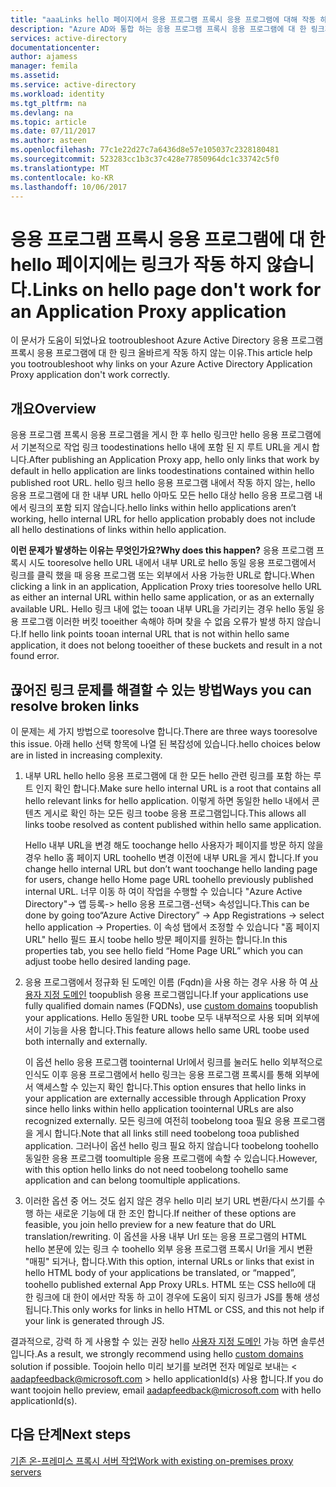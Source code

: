 ```yaml
---
title: "aaaLinks hello 페이지에서 응용 프로그램 프록시 응용 프로그램에 대해 작동 하지 않는 | Microsoft Docs"
description: "Azure AD와 통합 하는 응용 프로그램 프록시 응용 프로그램에 대 한 링크가 끊어진 tootroubleshoot 발급 하는 방법"
services: active-directory
documentationcenter: 
author: ajamess
manager: femila
ms.assetid: 
ms.service: active-directory
ms.workload: identity
ms.tgt_pltfrm: na
ms.devlang: na
ms.topic: article
ms.date: 07/11/2017
ms.author: asteen
ms.openlocfilehash: 77c1e22d27c7a6436d8e57e105037c2328180481
ms.sourcegitcommit: 523283cc1b3c37c428e77850964dc1c33742c5f0
ms.translationtype: MT
ms.contentlocale: ko-KR
ms.lasthandoff: 10/06/2017
---
```

# <a name="links-on-hello-page-dont-work-for-an-application-proxy-application"></a><span data-ttu-id="99115-103">응용 프로그램 프록시 응용 프로그램에 대 한 hello 페이지에는 링크가 작동 하지 않습니다.</span><span class="sxs-lookup"><span data-stu-id="99115-103">Links on hello page don't work for an Application Proxy application</span></span>

<span data-ttu-id="99115-104">이 문서가 도움이 되었나요 tootroubleshoot Azure Active Directory 응용 프로그램 프록시 응용 프로그램에 대 한 링크 올바르게 작동 하지 않는 이유.</span><span class="sxs-lookup"><span data-stu-id="99115-104">This article help you tootroubleshoot why links on your Azure Active Directory Application Proxy application don't work correctly.</span></span>

## <a name="overview"></a><span data-ttu-id="99115-105">개요</span><span class="sxs-lookup"><span data-stu-id="99115-105">Overview</span></span> 
<span data-ttu-id="99115-106">응용 프로그램 프록시 응용 프로그램을 게시 한 후 hello 링크만 hello 응용 프로그램에서 기본적으로 작업 링크 toodestinations hello 내에 포함 된 지 루트 URL을 게시 합니다.</span><span class="sxs-lookup"><span data-stu-id="99115-106">After publishing an Application Proxy app, hello only links that work by default in hello application are links toodestinations contained within hello published root URL.</span></span> <span data-ttu-id="99115-107">hello 링크 hello 응용 프로그램 내에서 작동 하지 않는, hello 응용 프로그램에 대 한 내부 URL hello 아마도 모든 hello 대상 hello 응용 프로그램 내에서 링크의 포함 되지 않습니다.</span><span class="sxs-lookup"><span data-stu-id="99115-107">hello links within hello applications aren’t working, hello internal URL for hello application probably does not include all hello destinations of links within hello application.</span></span>

<span data-ttu-id="99115-108">**이런 문제가 발생하는 이유는 무엇인가요?**</span><span class="sxs-lookup"><span data-stu-id="99115-108">**Why does this happen?**</span></span> <span data-ttu-id="99115-109">응용 프로그램 프록시 시도 tooresolve hello URL 내에서 내부 URL로 hello 동일 응용 프로그램에서 링크를 클릭 했을 때 응용 프로그램 또는 외부에서 사용 가능한 URL로 합니다.</span><span class="sxs-lookup"><span data-stu-id="99115-109">When clicking a link in an application, Application Proxy tries tooresolve hello URL as either an internal URL within hello same application, or as an externally available URL.</span></span> <span data-ttu-id="99115-110">Hello 링크 내에 없는 tooan 내부 URL을 가리키는 경우 hello 동일 응용 프로그램 이러한 버킷 tooeither 속해야 하며 찾을 수 없음 오류가 발생 하지 않습니다.</span><span class="sxs-lookup"><span data-stu-id="99115-110">If hello link points tooan internal URL that is not within hello same application, it does not belong tooeither of these buckets and result in a not found error.</span></span>

## <a name="ways-you-can-resolve-broken-links"></a><span data-ttu-id="99115-111">끊어진 링크 문제를 해결할 수 있는 방법</span><span class="sxs-lookup"><span data-stu-id="99115-111">Ways you can resolve broken links</span></span>

<span data-ttu-id="99115-112">이 문제는 세 가지 방법으로 tooresolve 합니다.</span><span class="sxs-lookup"><span data-stu-id="99115-112">There are three ways tooresolve this issue.</span></span> <span data-ttu-id="99115-113">아래 hello 선택 항목에 나열 된 복잡성에 있습니다.</span><span class="sxs-lookup"><span data-stu-id="99115-113">hello choices below are in listed in increasing complexity.</span></span>

1.  <span data-ttu-id="99115-114">내부 URL hello hello 응용 프로그램에 대 한 모든 hello 관련 링크를 포함 하는 루트 인지 확인 합니다.</span><span class="sxs-lookup"><span data-stu-id="99115-114">Make sure hello internal URL is a root that contains all hello relevant links for hello application.</span></span> <span data-ttu-id="99115-115">이렇게 하면 동일한 hello 내에서 콘텐츠 게시로 확인 하는 모든 링크 toobe 응용 프로그램입니다.</span><span class="sxs-lookup"><span data-stu-id="99115-115">This allows all links toobe resolved as content published within hello same application.</span></span>

    <span data-ttu-id="99115-116">Hello 내부 URL을 변경 해도 toochange hello 사용자가 페이지를 방문 하지 않을 경우 hello 홈 페이지 URL toohello 변경 이전에 내부 URL을 게시 합니다.</span><span class="sxs-lookup"><span data-stu-id="99115-116">If you change hello internal URL but don’t want toochange hello landing page for users, change hello Home page URL toohello previously published internal URL.</span></span> <span data-ttu-id="99115-117">너무 이동 하 여이 작업을 수행할 수 있습니다 "Azure Active Directory"-&gt; 앱 등록-&gt; hello 응용 프로그램-선택&gt; 속성입니다.</span><span class="sxs-lookup"><span data-stu-id="99115-117">This can be done by going too“Azure Active Directory” -&gt; App Registrations -&gt; select hello application -&gt; Properties.</span></span> <span data-ttu-id="99115-118">이 속성 탭에서 조정할 수 있습니다 "홈 페이지 URL" hello 필드 표시 toobe hello 방문 페이지를 원하는 합니다.</span><span class="sxs-lookup"><span data-stu-id="99115-118">In this properties tab, you see hello field “Home Page URL” which you can adjust toobe hello desired landing page.</span></span>

2.  <span data-ttu-id="99115-119">응용 프로그램에서 정규화 된 도메인 이름 (Fqdn)을 사용 하는 경우 사용 하 여 [사용자 지정 도메인](https://docs.microsoft.com/azure/active-directory/active-directory-application-proxy-custom-domains) toopublish 응용 프로그램입니다.</span><span class="sxs-lookup"><span data-stu-id="99115-119">If your applications use fully qualified domain names (FQDNs), use [custom domains](https://docs.microsoft.com/azure/active-directory/active-directory-application-proxy-custom-domains) toopublish your applications.</span></span> <span data-ttu-id="99115-120">Hello 동일한 URL toobe 모두 내부적으로 사용 되며 외부에서이 기능을 사용 합니다.</span><span class="sxs-lookup"><span data-stu-id="99115-120">This feature allows hello same URL toobe used both internally and externally.</span></span>

    <span data-ttu-id="99115-121">이 옵션 hello 응용 프로그램 toointernal Url에서 링크를 눌러도 hello 외부적으로 인식도 이후 응용 프로그램에서 hello 링크는 응용 프로그램 프록시를 통해 외부에서 액세스할 수 있는지 확인 합니다.</span><span class="sxs-lookup"><span data-stu-id="99115-121">This option ensures that hello links in your application are externally accessible through Application Proxy since hello links within hello application toointernal URLs are also recognized externally.</span></span> <span data-ttu-id="99115-122">모든 링크에 여전히 toobelong tooa 필요 응용 프로그램을 게시 합니다.</span><span class="sxs-lookup"><span data-stu-id="99115-122">Note that all links still need toobelong tooa published application.</span></span> <span data-ttu-id="99115-123">그러나이 옵션 hello 링크 필요 하지 않습니다 toobelong toohello 동일한 응용 프로그램 toomultiple 응용 프로그램에 속할 수 있습니다.</span><span class="sxs-lookup"><span data-stu-id="99115-123">However, with this option hello links do not need toobelong toohello same application and can belong toomultiple applications.</span></span>

3.  <span data-ttu-id="99115-124">이러한 옵션 중 어느 것도 쉽지 않은 경우 hello 미리 보기 URL 변환/다시 쓰기를 수행 하는 새로운 기능에 대 한 조인 합니다.</span><span class="sxs-lookup"><span data-stu-id="99115-124">If neither of these options are feasible, you join hello preview for a new feature that do URL translation/rewriting.</span></span> <span data-ttu-id="99115-125">이 옵션을 사용 내부 Url 또는 응용 프로그램의 HTML hello 본문에 있는 링크 수 toohello 외부 응용 프로그램 프록시 Url을 게시 변환 "매핑" 되거나, 합니다.</span><span class="sxs-lookup"><span data-stu-id="99115-125">With this option, internal URLs or links that exist in hello HTML body of your applications be translated, or “mapped”, toohello published external App Proxy URLs.</span></span> <span data-ttu-id="99115-126">HTML 또는 CSS hello에 대 한 링크에 대 한이 에서만 작동 하 고이 경우에 도움이 되지 링크가 JS를 통해 생성 됩니다.</span><span class="sxs-lookup"><span data-stu-id="99115-126">This only works for links in hello HTML or CSS, and this not help if your link is generated through JS.</span></span> 

<span data-ttu-id="99115-127">결과적으로, 강력 하 게 사용할 수 있는 권장 hello [사용자 지정 도메인](https://docs.microsoft.com/azure/active-directory/active-directory-application-proxy-custom-domains) 가능 하면 솔루션입니다.</span><span class="sxs-lookup"><span data-stu-id="99115-127">As a result, we strongly recommend using hello [custom domains](https://docs.microsoft.com/azure/active-directory/active-directory-application-proxy-custom-domains) solution if possible.</span></span> <span data-ttu-id="99115-128">Toojoin hello 미리 보기를 보려면 전자 메일로 보내는 < aadapfeedback@microsoft.com > hello applicationId(s) 사용 합니다.</span><span class="sxs-lookup"><span data-stu-id="99115-128">If you do want toojoin hello preview, email <aadapfeedback@microsoft.com> with hello applicationId(s).</span></span>

## <a name="next-steps"></a><span data-ttu-id="99115-129">다음 단계</span><span class="sxs-lookup"><span data-stu-id="99115-129">Next steps</span></span>
[<span data-ttu-id="99115-130">기존 온-프레미스 프록시 서버 작업</span><span class="sxs-lookup"><span data-stu-id="99115-130">Work with existing on-premises proxy servers</span></span>](application-proxy-working-with-proxy-servers.md)

